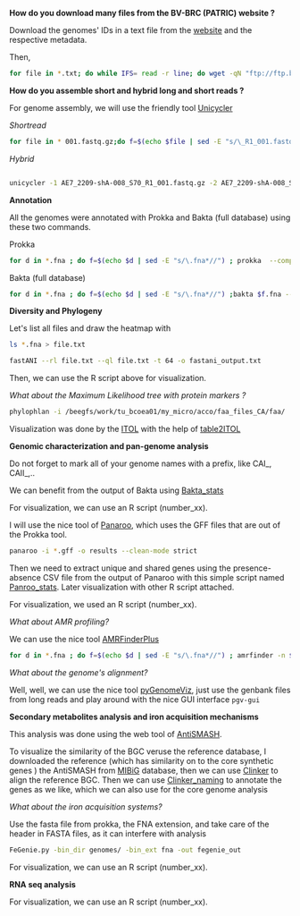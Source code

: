 **How do you download many files from the BV-BRC (PATRIC) website ?**

Download the genomes' IDs in a text file from the [website](https://www.bv-brc.org/) and the respective metadata.

Then,
```Bash
for file in *.txt; do while IFS= read -r line; do wget -qN "ftp://ftp.bvbrc.org/genomes/$line/$line.fna"; f=$(echo "$file" | sed -E "s/\.csv_list.txt*//"); mkdir -p "$f"; mv "$line.fna" "$f"; cp "$file" "$f"; done < "$file"; done
```

**How do you assemble short and hybrid long and short reads ?**

For genome assembly, we will use the friendly tool [Unicycler](https://github.com/rrwick/Unicycler)

*Shortread*

```Bash
for file in * 001.fastq.gz;do f=$(echo $file | sed -E "s/\_R1_001.fastq.gz*//"); unicycler -t 12 -o "$f" --keep 2 --short1 "$f"_R1_001.fastq.gz --R2--short2 "$f"_R2_001.fastq.gz ; done
```

*Hybrid*

```Bash

unicycler -1 AE7_2209-shA-008_S70_R1_001.fastq.gz -2 AE7_2209-shA-008_S70_R2_001.fastq.gz -l AE7_2209-shB-d1-008.fastq.gz -o output_dir
```
**Annotation**

All the genomes were annotated with Prokka and Bakta (full database) using these two commands.

Prokka

```Bash
for d in *.fna ; do f=$(echo $d | sed -E "s/\.fna*//") ; prokka  --compliant --outdir $f  --prefix $f  $d --cpus 16 ; done
```

Bakta (full database)

```Bash
for d in *.fna ; do f=$(echo $d | sed -E "s/\.fna*//") ;bakta $f.fna --verbose  --db /home/ahmed/bakta/db  --output $f --prefix $f ; done
```


**Diversity and Phylogeny**

Let's list all files and draw the heatmap with 


```Bash
ls *.fna > file.txt
```

```Bash
fastANI --rl file.txt --ql file.txt -t 64 -o fastani_output.txt
```
Then, we can use the R script above for visualization.

*What about the Maximum Likelihood tree with protein markers ?*


```Bash
phylophlan -i /beegfs/work/tu_bcoea01/my_micro/acco/faa_files_CA/faa/  -d phylophlan --nproc 28 --diversity medium  -f supermatrix_aa.cfg --databases_folder ./newfolder  --verbose  -o output 

```
Visualization was done by the [ITOL](https://itol.embl.de/) with the help of [table2ITOL](https://github.com/mgoeker/table2itol)

**Genomic characterization and pan-genome analysis**

Do not forget to mark all of your genome names with a prefix, like CAI_, CAII_,..

We can benefit from the output of Bakta using [Bakta_stats](https://github.com/AhmedElsherbini/Bakta_stats) 

For visualization, we can use an R script (number_xx).

I  will use the nice tool of [Panaroo](https://github.com/gtonkinhill/panaroo), which uses the GFF files that are out of the Prokka tool.

```Bash
panaroo -i *.gff -o results --clean-mode strict
```
Then we need to extract unique and shared genes using the presence-absence CSV file from the output of Panaroo with this simple script named [Panroo_stats](https://github.com/AhmedElsherbini/Panaroo_stats). Later visualization with other R script attached.

 For visualization, we used an R script (number_xx).

*What about AMR profiling?*

We can use the nice tool [AMRFinderPlus](https://github.com/ncbi/amr)

```Bash
for d in *.fna ; do f=$(echo $d | sed -E "s/\.fna*//") ; amrfinder -n $f.fna >> result.txt ; done
```

*What about the genome's alignment?*

Well, well, we can use the nice tool [pyGenomeViz](https://moshi4.github.io/pyGenomeViz/), just use the genbank files from long reads and play around with the nice GUI interface <code>pgv-gui</code>


**Secondary metabolites analysis and iron acquisition mechanisms**

This analysis was done using the web tool of [AntiSMASH](https://antismash.secondarymetabolites.org/#!/start).

To visualize the similarity of the BGC veruse the reference database, I downloaded the reference (which has similarity on to the core synthetic genes ) the AntiSMASH from [MIBiG](https://mibig.secondarymetabolites.org/) database, then we can use [Clinker](https://github.com/gamcil/clinker) to align the reference BGC. Then we can use [Clinker_naming](https://github.com/AhmedElsherbini/Clinker_naming) to annotate the genes as we like, which we can also use for the core genome analysis


*What about the iron acquisition systems?*

Use the fasta file from prokka, the FNA extension, and take care of the header in FASTA files, as it can interfere with analysis

```Bash
FeGenie.py -bin_dir genomes/ -bin_ext fna -out fegenie_out
```
For visualization, we can use an R script (number_xx).


**RNA seq analysis**


 For visualization, we can use an R script (number_xx).

